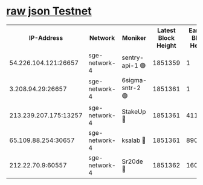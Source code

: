 
[raw json Testnet](https://rpc-check.sget.stavr.tech/sget/rpc-sget-result.json)
=


<table><tr><th>IP-Address</th><th>Network</th><th>Moniker</th><th>Latest Block Height</th><th>Earliest Block Height</th><th>Catching Up</th><th>Tx Index</th><th>Voting Power</th><th>Scan Time</th></tr><tr><td>54.226.104.121:26657</td><td>sge-network-4</td><td>sentry-api-1 🟢</td><td>1851359</td><td>1</td><td>False</td><td>on</td><td>0</td><td>2024-03-04T10:05:41.387464689UTC</td></tr><tr><td>3.208.94.29:26657</td><td>sge-network-4</td><td>6sigma-sntr-2 🟢</td><td>1851361</td><td>1</td><td>False</td><td>on</td><td>0</td><td>2024-03-04T10:05:50.662469408UTC</td></tr><tr><td>213.239.207.175:13257</td><td>sge-network-4</td><td>StakeUp 🔴</td><td>1851361</td><td>411001</td><td>False</td><td>off</td><td>100</td><td>2024-03-04T10:05:49.722395005UTC</td></tr><tr><td>65.109.88.254:30657</td><td>sge-network-4</td><td>ksalab 🔴</td><td>1851361</td><td>890001</td><td>False</td><td>off</td><td>2733</td><td>2024-03-04T10:05:55.023437612UTC</td></tr><tr><td>212.22.70.9:60557</td><td>sge-network-4</td><td>Sr20de 🔴</td><td>1851362</td><td>1608978</td><td>False</td><td>on</td><td>104</td><td>2024-03-04T10:05:57.463561835UTC</td></tr></table>
